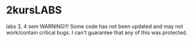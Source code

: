 # 2kursLABS
labs 3, 4 sem
WARNING!!! 
Some code has not been updated and may not work/contain critical bugs. I can't guarantee that any of this was protected.
